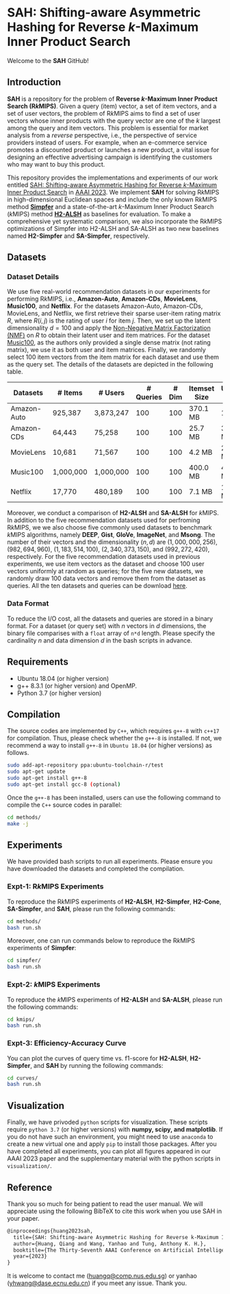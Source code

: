 # SAH: Shifting-aware Asymmetric Hashing for Reverse *k*-Maximum Inner Product Search

Welcome to the **SAH** GitHub!

## Introduction

**SAH** is a repository for the problem of **Reverse *k*-Maximum Inner Product Search (R*k*MIPS)**. Given a query (item) vector, a set of item vectors, and a set of user vectors, the problem of R*k*MIPS aims to find a set of user vectors whose inner products with the query vector are one of the *k* largest among the query and item vectors. This problem is essential for market analysis from a *reverse* perspective, i.e., the perspective of service providers instead of users. For example, when an e-commerce service promotes a discounted product or launches a new product, a vital issue for designing an effective advertising campaign is identifying the customers who may want to buy this product.

This repository provides the implementations and experiments of our work entitled [SAH: Shifting-aware Asymmetric Hashing for Reverse *k*-Maximum Inner Product Search](~) in [AAAI 2023](~). We implement **SAH** for solving R*k*MIPS in high-dimensional Euclidean spaces and include the only known R*k*MIPS method [**Simpfer**](https://github.com/amgt-d1/Simpfer) and a state-of-the-art *k*-Maximum Inner Product Search (*k*MIPS) method [**H2-ALSH**](https://github.com/HuangQiang/H2_ALSH) as baselines for evaluation. To make a comprehensive yet systematic comparison, we also incorporate the R*k*MIPS optimizations of Simpfer into H2-ALSH and SA-ALSH as two new baselines named **H2-Simpfer** and **SA-Simpfer**, respectively.

## Datasets

### Dataset Details

We use five real-world recommendation datasets in our experiments for performing R*k*MIPS, i.e., **Amazon-Auto**, **Amazon-CDs**, **MovieLens**, **Music100**, and **Netflix**. For the datasets Amazon-Auto, Amazon-CDs, MovieLens, and Netflix, we first retrieve their sparse user-item rating matrix $R$, where $R(i,j)$ is the rating of user $i$ for item $j$. Then, we set up the latent dimensionality $d=100$ and apply the [Non-Negative Matrix Factorization (NMF)](https://pytorch-nmf.readthedocs.io/en/stable/) on $R$ to obtain their latent user and item matrices. For the dataset [Music100](https://github.com/stanis-morozov/ip-nsw), as the authors only provided a single dense matrix (not rating matrix), we use it as both user and item matrices. Finally, we randomly select 100 item vectors from the item matrix for each dataset and use them as the query set. The details of the datasets are depicted in the following table.

| Datasets    | # Items     | # Users   | # Queries | # Dim | Itemset Size | Userset Size |
| ----------- | ----------- | --------- | --------- | ----- | ------------ | ------------ |
| Amazon-Auto | 925,387     | 3,873,247 | 100       | 100   | 370.1 MB     | 1.5 GB       |
| Amazon-CDs  | 64,443      | 75,258    | 100       | 100   | 25.7 MB      | 30.1 MB      |
| MovieLens   | 10,681      | 71,567    | 100       | 100   | 4.2 MB       | 27.9 MB      |
| Music100    | 1,000,000   | 1,000,000 | 100       | 100   | 400.0 MB     | 400.0 MB     |
| Netflix     | 17,770      | 480,189   | 100       | 100   | 7.1 MB       | 192.1 MB     |

Moreover, we conduct a comparison of **H2-ALSH** and **SA-ALSH** for *k*MIPS. In addition to the five recommendation datasets used for perfroming R*k*MIPS, we we also choose five commonly used datasets to benchmark *k*MIPS algorithms, namely **DEEP**, **Gist**, **GloVe**, **ImageNet**, and **Msong**. The number of their vectors and the dimensionality $(n, d)$ are $(1,000,000, 256)$, $(982,694, 960)$, $(1,183,514, 100)$, $(2,340,373, 150)$, and $(992,272, 420)$, respectively. For the five recommendation datasets used in previous experiments, we use item vectors as the dataset and choose 100 user vectors uniformly at random as queries; for the five new datasets, we randomly draw 100 data vectors and remove them from the dataset as queries. All the ten datasets and queries can be download [here](https://drive.google.com/drive/folders/16tlJl4IE0Tcd4Dz9PXkhLt14MFhG67Zx?usp=sharing).

### Data Format

To reduce the I/O cost, all the datasets and queries are stored in a binary format. For a dataset (or query set) with *n* vectors in *d* dimensions, the binary file comparises with a `float` array of `n*d` length. Please specify the cardinality *n* and data dimension *d* in the bash scripts in advance.

## Requirements

- Ubuntu 18.04 (or higher version)
- g++ 8.3.1 (or higher version) and OpenMP.
- Python 3.7 (or higher version)

## Compilation

The source codes are implemented by `C++`, which requires `g++-8` with `c++17` for compilation. Thus, please check whether the `g++-8` is installed. If not, we recommend a way to install `g++-8` in `Ubuntu 18.04` (or higher versions) as follows.

```bash
sudo add-apt-repository ppa:ubuntu-toolchain-r/test
sudo apt-get update
sudo apt-get install g++-8
sudo apt-get install gcc-8 (optional)
```

Once the `g++-8` has been installed, users can use the following command to compile the `C++` source codes in parallel:

```bash
cd methods/
make -j
```

## Experiments

We have provided bash scripts to run all experiments. Please ensure you have downloaded the datasets and completed the compilation.

### Expt-1: R*k*MIPS Experiments

To reproduce the R*k*MIPS experiments of **H2-ALSH**, **H2-Simpfer**, **H2-Cone**, **SA-Simpfer**, and **SAH**, please run the following commands:

```bash
cd methods/
bash run.sh
```

Moreover, one can run commands below to reproduce the R*k*MIPS experiments of **Simpfer**:

```bash
cd simpfer/
bash run.sh
```

### Expt-2: *k*MIPS Experiments

To reproduce the *k*MIPS experiments of **H2-ALSH** and **SA-ALSH**, please run the following commands:

```bash
cd kmips/
bash run.sh
```

### Expt-3: Efficiency-Accuracy Curve

You can plot the curves of query time vs. f1-score for **H2-ALSH**, **H2-Simpfer**, and **SAH** by running the following commands:

```bash
cd curves/
bash run.sh
```

## Visualization

Finally, we have privoded `python` scripts for visualization. These scripts require `python 3.7` (or higher versions) with **numpy, scipy, and matplotlib**. If you do not have such an environment, you might need to use `anaconda` to create a new virtual one and apply `pip` to install those packages. After you have completed all experiments, you can plot all figures appeared in our AAAI 2023 paper and the supplementary material with the python scripts in `visualization/`.

## Reference

Thank you so much for being patient to read the user manual. We will appreciate using the following BibTeX to cite this work when you use SAH in your paper.

```tex
@inproceedings{huang2023sah,
  title={SAH: Shifting-aware Asymmetric Hashing for Reverse k-Maximum Inner Product Search},
  author={Huang, Qiang and Wang, Yanhao and Tung, Anthony K. H.},
  booktitle={The Thirty-Seventh AAAI Conference on Artificial Intelligence (AAAI)},
  year={2023}
}
```

It is welcome to contact me (huangq@comp.nus.edu.sg) or yanhao (yhwang@dase.ecnu.edu.cn) if you meet any issue. Thank you.
